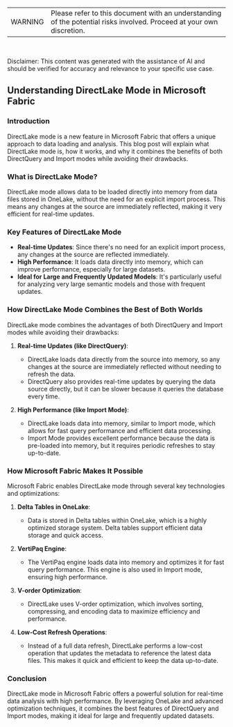 <br><table><td>WARNING</td><td>Please refer to this document with an understanding of the potential risks involved. Proceed at your own discretion.</td></table><br>

Disclaimer: This content was generated with the assistance of AI and should be verified for accuracy and relevance to your specific use case.

## Understanding DirectLake Mode in Microsoft Fabric

### Introduction
DirectLake mode is a new feature in Microsoft Fabric that offers a unique approach to data loading and analysis. This blog post will explain what DirectLake mode is, how it works, and why it combines the benefits of both DirectQuery and Import modes while avoiding their drawbacks.

### What is DirectLake Mode?
DirectLake mode allows data to be loaded directly into memory from data files stored in OneLake, without the need for an explicit import process. This means any changes at the source are immediately reflected, making it very efficient for real-time updates.

### Key Features of DirectLake Mode
- **Real-time Updates**: Since there's no need for an explicit import process, any changes at the source are reflected immediately.
- **High Performance**: It loads data directly into memory, which can improve performance, especially for large datasets.
- **Ideal for Large and Frequently Updated Models**: It's particularly useful for analyzing very large semantic models and those with frequent updates.

### How DirectLake Mode Combines the Best of Both Worlds
DirectLake mode combines the advantages of both DirectQuery and Import modes while avoiding their drawbacks:

1. **Real-time Updates (like DirectQuery)**:
   - DirectLake loads data directly from the source into memory, so any changes at the source are immediately reflected without needing to refresh the data.
   - DirectQuery also provides real-time updates by querying the data source directly, but it can be slower because it queries the database every time.

2. **High Performance (like Import Mode)**:
   - DirectLake loads data into memory, similar to Import mode, which allows for fast query performance and efficient data processing.
   - Import Mode provides excellent performance because the data is pre-loaded into memory, but it requires periodic refreshes to stay up-to-date.

### How Microsoft Fabric Makes It Possible
Microsoft Fabric enables DirectLake mode through several key technologies and optimizations:

1. **Delta Tables in OneLake**:
   - Data is stored in Delta tables within OneLake, which is a highly optimized storage system. Delta tables support efficient data storage and quick access.

2. **VertiPaq Engine**:
   - The VertiPaq engine loads data into memory and optimizes it for fast query performance. This engine is also used in Import mode, ensuring high performance.

3. **V-order Optimization**:
   - DirectLake uses V-order optimization, which involves sorting, compressing, and encoding data to maximize efficiency and performance.

4. **Low-Cost Refresh Operations**:
   - Instead of a full data refresh, DirectLake performs a low-cost operation that updates the metadata to reference the latest data files. This makes it quick and efficient to keep the data up-to-date.

### Conclusion
DirectLake mode in Microsoft Fabric offers a powerful solution for real-time data analysis with high performance. By leveraging OneLake and advanced optimization techniques, it combines the best features of DirectQuery and Import modes, making it ideal for large and frequently updated datasets.

